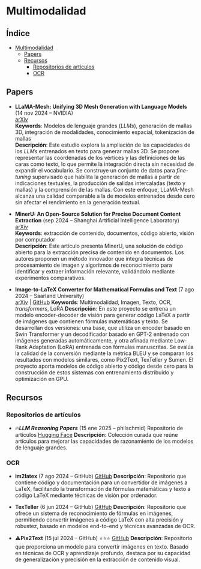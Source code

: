 # Multimodalidad

## Índice

- [Multimodalidad](#multimodalidad)
  - [Papers](#papers)
  - [Recursos](#recursos)
    - [Repositorios de artículos](#repositorios-de-artículos)
    - [OCR](#ocr)

## Papers

* **LLaMA-Mesh: Unifying 3D Mesh Generation with Language Models** (14 nov 2024 – NVIDIA)  
  [arXiv](https://arxiv.org/abs/2411.09595)  
  **Keywords**: Modelos de lenguaje grandes (*LLMs*), generación de mallas 3D, integración de modalidades, conocimiento espacial, tokenización de mallas  
  **Descripción**: Este estudio explora la ampliación de las capacidades de los *LLMs* entrenados en texto para generar mallas 3D. Se propone representar las coordenadas de los vértices y las definiciones de las caras como texto, lo que permite la integración directa sin necesidad de expandir el vocabulario. Se construye un conjunto de datos para *fine-tuning* supervisado que habilita la generación de mallas a partir de indicaciones textuales, la producción de salidas intercaladas (texto y mallas) y la comprensión de las mallas. Con este enfoque, LLaMA-Mesh alcanza una calidad comparable a la de modelos entrenados desde cero sin afectar el rendimiento en la generación textual.

* **MinerU: An Open-Source Solution for Precise Document Content Extraction** (sep 2024 – Shanghai Artificial Intelligence Laboratory)  
  [arXiv](https://arxiv.org/abs/2409.18839)  
  **Keywords**: extracción de contenido, documentos, código abierto, visión por computador  
  **Descripción**: Este artículo presenta MinerU, una solución de código abierto para la extracción precisa de contenido en documentos. Los autores proponen un método innovador que integra técnicas de procesamiento de imagen y algoritmos de reconocimiento para identificar y extraer información relevante, validándolo mediante experimentos comparativos.

* **Image-to-LaTeX Converter for Mathematical Formulas and Text** (7 ago 2024 – Saarland University)  
  [arXiv](https://arxiv.org/abs/2408.04015) | [GitHub](https://github.com/d-gurgurov/im2latex?tab=readme-ov-file)
  **Keywords**: Multimodalidad, Imagen, Texto, OCR, *transformers*, LoRA
  **Descripción**: En este proyecto se entrena un modelo encoder-decoder de visión para generar código LaTeX a partir de imágenes que contienen fórmulas matemáticas y texto. Se desarrollan dos versiones: una base, que utiliza un encoder basado en Swin Transformer y un decodificador basado en GPT-2 entrenado con imágenes generadas automáticamente, y otra afinada mediante Low-Rank Adaptation (LoRA) entrenada con fórmulas manuscritas. Se evalúa la calidad de la conversión mediante la métrica BLEU y se comparan los resultados con modelos similares, como Pix2Text, TexTeller y Sumen. El proyecto aporta modelos de código abierto y código desde cero para la construcción de estos sistemas con entrenamiento distribuido y optimización en GPU.

## Recursos

### Repositorios de artículos

* 🔥***LLM Reasoning Papers*** (15 ene 2025 – philschmid)
  Repositorio de artículos
  [Hugging Face](https://huggingface.co/collections/philschmid/llm-reasoning-papers-66e6abbdf5579b829f214de8)
  **Descripción**: Colección curada que reúne artículos para mejorar las capacidades de razonamiento de los modelos de lenguaje grandes.

### OCR
* **im2latex** (7 ago 2024 – GitHub)
  [GitHub](https://github.com/d-gurgurov/im2latex?tab=readme-ov-file)
  **Descripción**: Repositorio que contiene código y documentación para un convertidor de imágenes a LaTeX, facilitando la transformación de fórmulas matemáticas y texto a código LaTeX mediante técnicas de visión por ordenador.

* **TexTeller** (6 jun 2024 – GitHub)
  [GitHub](https://github.com/OleehyO/TexTeller)
  **Descripción**: Repositorio que ofrece un sistema de reconocimiento de fórmulas en imágenes, permitiendo convertir imágenes a código LaTeX con alta precisión y robustez, basado en modelos end-to-end y técnicas avanzadas de OCR.

* ⚠️**Pix2Text** (15 jul 2024 – GitHub) ⭐⭐⭐
  [GitHub](https://github.com/breezedeus/Pix2Text)
  **Descripción**: Repositorio que proporciona un modelo para convertir imágenes en texto. Basado en técnicas de OCR y aprendizaje profundo, destaca por su capacidad de generalización y precisión en la extracción de contenido visual.